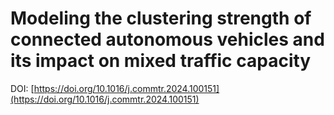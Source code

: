 # Modeling the clustering strength of connected autonomous vehicles and its impact on mixed traffic capacity

DOI: [https://doi.org/10.1016/j.commtr.2024.100151](https://doi.org/10.1016/j.commtr.2024.100151)

